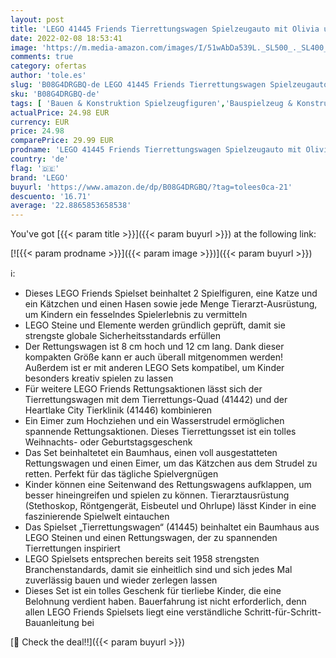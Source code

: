 ```yaml
---
layout: post
title: 'LEGO 41445 Friends Tierrettungswagen Spielzeugauto mit Olivia und Emma Mini Puppen'
date: 2022-02-08 18:53:41
image: 'https://m.media-amazon.com/images/I/51wAbDa539L._SL500_._SL400_.jpg'
comments: true
category: ofertas
author: 'tole.es'
slug: 'B08G4DRGBQ-de LEGO 41445 Friends Tierrettungswagen Spielzeugauto mit...'
sku: 'B08G4DRGBQ-de'
tags: [ 'Bauen & Konstruktion Spielzeugfiguren','Bauspielzeug & Konstruktionsspielzeug','Spielzeug','lego', ]
actualPrice: 24.98 EUR
currency: EUR
price: 24.98
comparePrice: 29.99 EUR
prodname: 'LEGO 41445 Friends Tierrettungswagen Spielzeugauto mit Olivia und Emma Mini Puppen'
country: 'de'
flag: '🇩🇪'
brand: 'LEGO'
buyurl: 'https://www.amazon.de/dp/B08G4DRGBQ/?tag=tolees0ca-21'
descuento: '16.71'
average: '22.8865853658538'
---
```


You've got [{{< param title >}}]({{< param buyurl >}}) at the following link:

[![{{< param prodname >}}]({{< param image >}})]({{< param buyurl >}})

ℹ️:

- Dieses LEGO Friends Spielset beinhaltet 2 Spielfiguren, eine Katze und ein Kätzchen und einen Hasen sowie jede Menge Tierarzt-Ausrüstung, um Kindern ein fesselndes Spielerlebnis zu vermitteln
- LEGO Steine und Elemente werden gründlich geprüft, damit sie strengste globale Sicherheitsstandards erfüllen
- Der Rettungswagen ist 8 cm hoch und 12 cm lang. Dank dieser kompakten Größe kann er auch überall mitgenommen werden! Außerdem ist er mit anderen LEGO Sets kompatibel, um Kinder besonders kreativ spielen zu lassen
- Für weitere LEGO Friends Rettungsaktionen lässt sich der Tierrettungswagen mit dem Tierrettungs-Quad (41442) und der Heartlake City Tierklinik (41446) kombinieren
- Ein Eimer zum Hochziehen und ein Wasserstrudel ermöglichen spannende Rettungsaktionen. Dieses Tierrettungsset ist ein tolles Weihnachts- oder Geburtstagsgeschenk
- Das Set beinhaltetet ein Baumhaus, einen voll ausgestatteten Rettungswagen und einen Eimer, um das Kätzchen aus dem Strudel zu retten. Perfekt für das tägliche Spielvergnügen
- Kinder können eine Seitenwand des Rettungswagens aufklappen, um besser hineingreifen und spielen zu können. Tierarztausrüstung (Stethoskop, Röntgengerät, Eisbeutel und Ohrlupe) lässt Kinder in eine faszinierende Spielwelt eintauchen
- Das Spielset „Tierrettungswagen“ (41445) beinhaltet ein Baumhaus aus LEGO Steinen und einen Rettungswagen, der zu spannenden Tierrettungen inspiriert
- LEGO Spielsets entsprechen bereits seit 1958 strengsten Branchenstandards, damit sie einheitlich sind und sich jedes Mal zuverlässig bauen und wieder zerlegen lassen
- Dieses Set ist ein tolles Geschenk für tierliebe Kinder, die eine Belohnung verdient haben. Bauerfahrung ist nicht erforderlich, denn allen LEGO Friends Spielsets liegt eine verständliche Schritt-für-Schritt-Bauanleitung bei

[🛒 Check the deal!!]({{< param buyurl >}})
